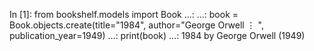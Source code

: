 In [1]: from bookshelf.models import Book
   ...:
   ...: book = Book.objects.create(title="1984", author="George Orwell 
      ⋮ ", publication_year=1949)
   ...: print(book)
   ...:
1984 by George Orwell (1949)